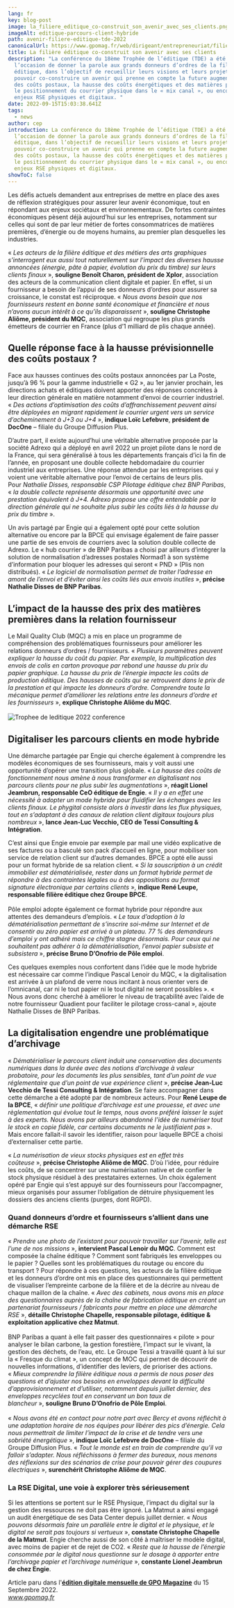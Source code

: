 ```yaml
---
lang: fr
key: blog-post
image: la_filiere_editique_co-construit_son_avenir_avec_ses_clients.png
imageAlt: editique-parcours-client-hybride
path: avenir-filiere-editique-tde-2022
canonicalUrl: https://www.gpomag.fr/web/dirigeant/entrepreneuriat/filiere-editique-construit-son-avenir-avec-ses-clients
title: La filière éditique co-construit son avenir avec ses clients
description: "La conférence du 18ème Trophée de l’éditique (TDE) a été
  l’occasion de donner la parole aux grands donneurs d’ordres de la filière
  éditique, dans l’objectif de recueillir leurs visions et leurs projets pour
  pouvoir co-construire un avenir qui prenne en compte la future augmentation
  des coûts postaux, la hausse des coûts énergétiques et des matières premières,
  le positionnement du courrier physique dans le « mix canal », ou encore les
  enjeux RSE physiques et digitaux. "
date: 2022-09-15T15:03:38.641Z
tags:
  - news
author: cep
introduction: La conférence du 18ème Trophée de l’éditique (TDE) a été
  l’occasion de donner la parole aux grands donneurs d’ordres de la filière
  éditique, dans l’objectif de recueillir leurs visions et leurs projets pour
  pouvoir co-construire un avenir qui prenne en compte la future augmentation
  des coûts postaux, la hausse des coûts énergétiques et des matières premières,
  le positionnement du courrier physique dans le « mix canal », ou encore les
  enjeux RSE physiques et digitaux.
showToC: false
---
```

Les défis actuels demandent aux entreprises de mettre en place des axes de réflexion stratégiques pour assurer leur avenir économique, tout en répondant aux enjeux sociétaux et environnementaux. De fortes contraintes économiques pèsent déjà aujourd’hui sur les entreprises, notamment sur celles qui sont de par leur métier de fortes consommatrices de matières premières, d’énergie ou de moyens humains, au premier plan desquelles les industries.

« *Les acteurs de la filière éditique et des métiers des arts graphiques s’interrogent eux aussi tout naturellement sur l’impact des diverses hausse annoncées (énergie, pâte à papier, évolution du prix du timbre) sur leurs clients finaux* », **souligne Benoît Charon, président de Xplor**, association des acteurs de la communication client digitale et papier. En effet, si un fournisseur a besoin de l’appui de ses donneurs d’ordres pour assurer sa croissance, le constat est réciproque. « *Nous avons besoin que nos fournisseurs restent en bonne santé économique et financière et nous n’avons aucun intérêt à ce qu’ils disparaissent* », **souligne Christophe Aliôme, président du MQC**, association qui regroupe les plus grands émetteurs de courrier en France (plus d’1 milliard de plis chaque année).

## Quelle réponse face à la hausse prévisionnelle des coûts postaux ?

Face aux hausses continues des coûts postaux annoncées par La Poste, jusqu’à 96 % pour la gamme industrielle « G2 », au 1er janvier prochain, les directions achats et éditiques doivent apporter des réponses concrètes à leur direction générale en matière notamment d’envoi de courrier industriel. « *Des actions d’optimisation des coûts d’affranchissement peuvent ainsi être déployées en migrant rapidement le courrier urgent vers un service d’acheminement à J+3 ou J+4* », **indique Loïc Lefebvre**, **président de DocOne** – filiale du Groupe Diffusion Plus.

D’autre part, il existe aujourd’hui une véritable alternative proposée par la société Adrexo qui a déployé en avril 2022 un projet pilote dans le nord de la France, qui sera généralisé à tous les départements français d’ici la fin de l’année, en proposant une double collecte hebdomadaire du courrier industriel aux entreprises. Une réponse attendue par les entreprises qui y voient une véritable alternative pour l’envoi de certains de leurs plis. Pour *Nathalie Disses, responsable CSP Pilotage éditique chez BNP Paribas*, « *la double collecte représente désormais une opportunité avec une prestation équivalent à J+4. Adrexo propose une offre entendable par la direction générale qui ne souhaite plus subir les coûts liés à la hausse du prix du timbre* ».

Un avis partagé par Engie qui a également opté pour cette solution alternative ou encore par la BPCE qui envisage également de faire passer une partie de ses envois de courriers avec la solution double collecte de Adrexo. Le « hub courrier » de BNP Paribas a choisi par ailleurs d’intégrer la solution de normalisation d’adresses postales Normad1 à son système d’information pour bloquer les adresses qui seront « PND » (Plis non distribués). « *Le logiciel de normalisation permet de traiter l’adresse en amont de l’envoi et d’éviter ainsi les coûts liés aux envois inutiles* », **précise Nathalie Disses de BNP Paribas**.

## L’impact de la hausse des prix des matières premières dans la relation fournisseur

Le Mail Quality Club (MQC) a mis en place un programme de compréhension des problématiques fournisseurs pour améliorer les relations donneurs d’ordres / fournisseurs. « *Plusieurs paramètres peuvent expliquer la hausse du coût du papier. Par exemple, la multiplication des envois de colis en carton provoque par rebond une hausse du prix du papier graphique. La hausse du prix de l’énergie impacte les coûts de production éditique. Des hausses de coûts qui se retrouvent dans le prix de la prestation et qui impacte les donneurs d’ordre. Comprendre toute la mécanique permet d’améliorer les relations entre les donneurs d’ordre et les fournisseurs* », **explique Christophe Aliôme du MQC**.\
\
![Trophee de leditique 2022 conference](https://www.gpomag.fr/web/images/Trophee_de_leditique_2022_conference.png)

## Digitaliser les parcours clients en mode hybride

Une démarche partagée par Engie qui cherche également à comprendre les modèles économiques de ses fournisseurs, mais y voit aussi une opportunité d’opérer une transition plus globale. « *La hausse des coûts de fonctionnement nous amène à nous transformer en digitalisant nos parcours clients pour ne plus subir les augmentations* », **réagit Lionel Jeambrun, responsable CeO éditique de Engie**. « *Il y a en effet une nécessité à adopter un mode hybride pour fluidifier les échanges avec les clients finaux. Le phygital consiste alors à investir dans les flux physiques, tout en s’adaptant à des canaux de relation client digitaux toujours plus nombreux* », **lance Jean-Luc Vecchio, CEO de Tessi Consulting & Intégration**.

C’est ainsi que Engie envoie par exemple par mail une vidéo explicative de ses factures ou a basculé son pack d’accueil en ligne, pour mobiliser son service de relation client sur d’autres demandes. BPCE a opté elle aussi pour un format hybride de sa relation client. « *Si la souscription à un crédit immobilier est dématérialisée, rester dans un format hybride permet de répondre à des contraintes légales ou à des oppositions au format signature électronique par certains clients* », **indique René Leupe, responsable filière éditique chez Groupe BPCE**.\
\
Pôle emploi adopte également ce format hybride pour répondre aux attentes des demandeurs d’emplois. « *Le taux d’adoption à la dématérialisation permettant de s’inscrire soi-même sur Internet et de consentir au zéro papier est arrivé à un plateau. 77 % des demandeurs d’emploi y ont adhéré mais ce chiffre stagne désormais. Pour ceux qui ne souhaitent pas adhérer à la dématérialisation, l’envoi papier subsiste et subsistera* », **précise Bruno D’Onofrio de Pôle emploi**.

Ces quelques exemples nous confortent dans l’idée que le mode hybride est nécessaire car comme l’indique Pascal Lenoir du MQC, « la digitalisation est arrivée à un plafond de verre nous incitant à nous orienter vers de l’omnicanal, car ni le tout papier ni le tout digital ne seront possibles ». « Nous avons donc cherché à améliorer le niveau de traçabilité avec l’aide de notre fournisseur Quadient pour faciliter le pilotage cross-canal », ajoute Nathalie Disses de BNP Paribas.

## La digitalisation engendre une problématique d’archivage

« *Dématérialiser le parcours client induit une conservation des documents numériques dans la durée avec des notions d’archivage à valeur probatoire, pour les documents les plus sensibles, tant d’un point de vue réglementaire que d’un point de vue expérience client* », **précise Jean-Luc Vecchio de Tessi Consulting & Intégration**. Se faire accompagner dans cette démarche a été adopté par de nombreux acteurs. Pour **René Leupe de la BPCE**, « *définir une politique d’archivage est une prouesse, et avec une règlementation qui évolue tout le temps, nous avons préféré laisser le sujet à des experts. Nous avons par ailleurs abandonné l’idée de numériser tout le stock en copie fidèle, car certains documents ne le justifiaient pas* ». Mais encore fallait-il savoir les identifier, raison pour laquelle BPCE a choisi d’externaliser cette partie.

« *La numérisation de vieux stocks physiques est en effet très coûteuse* », **précise Christophe Aliôme de MQC**. D’où l’idée, pour réduire les coûts, de se concentrer sur une numérisation native et de confier le stock physique résiduel à des prestataires externes. Un choix également opéré par Engie qui s’est appuyé sur des fournisseurs pour l’accompagner, mieux organisés pour assumer l’obligation de détruire physiquement les dossiers des anciens clients (purges, dont RGPD).

### Quand donneurs d’ordre et fournisseurs s’allient dans une démarche RSE

« *Prendre une photo de l’existant pour pouvoir travailler sur l’avenir, telle est l’une de nos missions* », **intervient Pascal Lenoir du MQC**. Comment est composée la chaîne éditique ? Comment sont fabriqués les enveloppes ou le papier ? Quelles sont les problématiques du routage ou encore du transport ? Pour répondre à ces questions, les acteurs de la filière éditique et les donneurs d’ordre ont mis en place des questionnaires qui permettent de visualiser l’empreinte carbone de la filière et de la décrire au niveau de chaque maillon de la chaîne. « *Avec des cabinets, nous avons mis en place des questionnaires auprès de la chaîne de fabrication éditique en créant un partenariat fournisseurs / fabricants pour mettre en place une démarche RSE* », **détaille Christophe Chapelle, responsable pilotage, éditique & exploitation applicative chez Matmut**.\
\
BNP Paribas a quant à elle fait passer des questionnaires « pilote » pour analyser le bilan carbone, la gestion forestière, l’impact sur le vivant, la gestion des déchets, de l’eau, etc. Le Groupe Tessi a travaillé quant à lui sur la « Fresque du climat », un concept de MOC qui permet de découvrir de nouvelles informations, d’identifier des leviers, de prioriser des actions. « *Mieux comprendre la filière éditique nous a permis de nous poser des questions et d’ajuster nos besoins en enveloppes devant la difficulté d’approvisionnement et d’utiliser, notamment depuis juillet dernier, des enveloppes recyclées tout en conservant un bon taux de blancheur* », **souligne Bruno D’Onofrio de Pôle Emploi**.\
\
« *Nous avons été en contact pour notre part avec Bercy et avons réfléchit à une adaptation horaire de nos équipes pour libérer des pics d’énergie. Cela nous permettrait de limiter l’impact de la crise et de tendre vers une sobriété énergétique* », **indique Loïc Lefebvre de DocOne** – filiale du Groupe Diffusion Plus. « *Tout le monde est en train de comprendre qu’il va falloir s’adapter. Nous réfléchissons à fermer des bureaux, nous menons des réflexions sur des scénarios de crise pour pouvoir gérer des coupures électriques* », **surenchérit Christophe Aliôme de MQC**.

### La RSE Digital, une voie à explorer très sérieusement

Si les attentions se portent sur le RSE Physique, l’impact du digital sur la gestion des ressources ne doit pas être ignoré. La Matmut a ainsi engagé un audit énergétique de ses Data Center depuis juillet dernier. « *Nous pouvons désormais faire un parallèle entre le digital et le physique, et le digital ne serait pas toujours si vertueux* », **constate Christophe Chapelle de la Matmut**. Engie cherche aussi de son côté à maîtriser le modèle digital, avec moins de papier et de rejet de CO2. « *Reste que la hausse de l’énergie consommée par le digital nous questionne sur le dosage à apporter entre l’archivage papier et l’archivage numérique* », **constante Lionel Jeambrun de chez Engie**.



A﻿rticle paru dans l'**[édition digitale mensuelle de GPO Magazine](https://pru8.mj.am/nl3/Bs-ulGJAcHdVkfDHpPol8g)** du 15 Septembre 2022.\
*www.gpomag.fr*